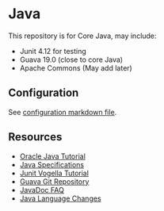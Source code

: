 # Java

This repository is for Core Java, may include:

- Junit 4.12 for testing
- Guava 19.0 (close to core Java)
- Apache Commons (May add later)

## Configuration

See [configuration markdown file](configuration.md).

## Resources

- [Oracle Java Tutorial](https://docs.oracle.com/javase/tutorial/index.html)
- [Java Specifications](https://docs.oracle.com/javase/specs/)
- [Junit Vogella Tutorial](http://www.vogella.com/tutorials/JUnit/article.html)
- [Guava Git Repository](https://github.com/google/guava)
- [JavaDoc FAQ](http://www.oracle.com/technetwork/articles/javase/index-137483.html)
- [Java Language Changes](https://docs.oracle.com/en/java/javase/17/language/java-language-changes.html#GUID-6459681C-6881-45D8-B0DB-395D1BD6DB9B)
